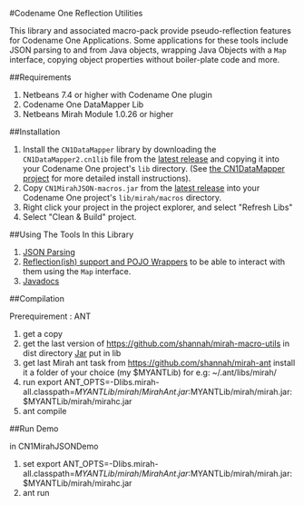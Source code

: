 #Codename One Reflection Utilities

This library and associated macro-pack provide pseudo-reflection features for Codename One Applications.  Some applications for these tools include JSON parsing to and from Java objects, wrapping Java Objects with a `Map` interface, copying object properties without boiler-plate code and more.

##Requirements

1. Netbeans 7.4 or higher with Codename One plugin
2. Codename One DataMapper Lib
3. Netbeans Mirah Module 1.0.26 or higher

##Installation

1. Install the `CN1DataMapper` library by downloading the `CN1DataMapper2.cn1lib` file from the [latest release](https://github.com/shannah/cn1-mirah-json-macros/releases/latest) and copying it into your Codename One project's `lib` directory.  (See [the CN1DataMapper project](https://github.com/shannah/cn1-data-utils) for more detailed install instructions).
2. Copy `CN1MirahJSON-macros.jar` from the [latest release](https://github.com/shannah/cn1-mirah-json-macros/releases/latest) into your Codename One project's `lib/mirah/macros` directory.
3. Right click your project in the project explorer, and select "Refresh Libs"
4. Select "Clean & Build" project.

##Using The Tools In this Library

1. [JSON Parsing](docs/json.md)
2. [Reflection(ish) support and POJO Wrappers](docs/beans.md) to be able to interact with them using the `Map` interface.
3. [Javadocs](https://rawgit.com/shannah/cn1-data-utils/master/dist/javadoc/index.html)

##Compilation

Prerequirement : ANT

1. get a copy
2. get the last version of https://github.com/shannah/mirah-macro-utils in dist directory [Jar](https://github.com/shannah/mirah-macro-utils/blob/master/dist/MirahMacroUtils.jar) put in lib
3. get last Mirah ant task from https://github.com/shannah/mirah-ant install it a folder of your choice (my $MYANTLib) for e.g: ~/.ant/libs/mirah/
4. run export ANT_OPTS=-Dlibs.mirah-all.classpath=$MYANTLib/mirah/MirahAnt.jar:$MYANTLib/mirah/mirah.jar:$MYANTLib/mirah/mirahc.jar
5. ant compile

##Run Demo

in CN1MirahJSONDemo

1. set export ANT_OPTS=-Dlibs.mirah-all.classpath=$MYANTLib/mirah/MirahAnt.jar:$MYANTLib/mirah/mirah.jar:$MYANTLib/mirah/mirahc.jar
2. ant run



